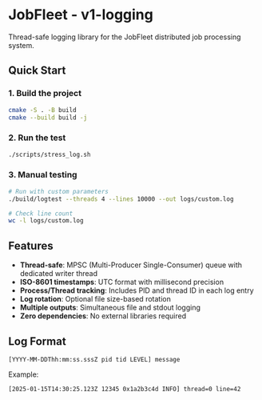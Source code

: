 # JobFleet - v1-logging

Thread-safe logging library for the JobFleet distributed job processing system.

## Quick Start

### 1. Build the project

```bash
cmake -S . -B build
cmake --build build -j
```

### 2. Run the test

```bash
./scripts/stress_log.sh
```

### 3. Manual testing

```bash
# Run with custom parameters
./build/logtest --threads 4 --lines 10000 --out logs/custom.log

# Check line count
wc -l logs/custom.log
```

## Features

- **Thread-safe**: MPSC (Multi-Producer Single-Consumer) queue with dedicated writer thread
- **ISO-8601 timestamps**: UTC format with millisecond precision
- **Process/Thread tracking**: Includes PID and thread ID in each log entry
- **Log rotation**: Optional file size-based rotation
- **Multiple outputs**: Simultaneous file and stdout logging
- **Zero dependencies**: No external libraries required

## Log Format

```
[YYYY-MM-DDThh:mm:ss.sssZ pid tid LEVEL] message
```

Example:
```
[2025-01-15T14:30:25.123Z 12345 0x1a2b3c4d INFO] thread=0 line=42
```